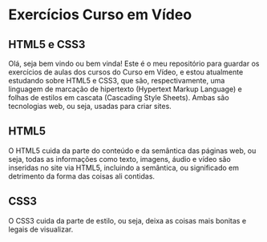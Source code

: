 # Exercícios Curso em Vídeo
## HTML5 e CSS3
Olá, seja bem vindo ou bem vinda!
Este é o meu repositório para guardar os exercícios de aulas dos cursos do Curso em Vídeo, e
estou atualmente estudando sobre HTML5 e CSS3, que são, respectivamente, uma linguagem de marcação de hipertexto (Hypertext Markup Language) e 
folhas de estilos em cascata (Cascading Style Sheets). Ambas são tecnologias web, ou seja, usadas para criar sites.

## HTML5

O HTML5 cuida da parte do conteúdo e da semântica das páginas web, ou seja, todas as informações como texto, imagens, áudio e vídeo
são inseridas no site via HTML5, incluindo a semântica, ou significado em detrimento da forma das coisas ali contidas.

## CSS3

O CSS3 cuida da parte de estilo, ou seja, deixa as coisas mais bonitas e legais de visualizar.